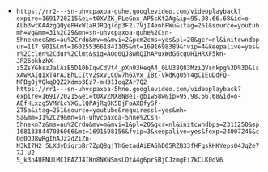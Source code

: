 - ```
  https://rr2---sn-uhvcpaxoa-guhe.googlevideo.com/videoplayback?expire=1691720215&ei=t0XVZK_PLeGnx_AP5sKt2Ag&ip=95.98.66.68&id=o-ALb3wtKA4zgQQyePHxW1aRJRQqlop3F2l7VjI4enhFWu&itag=251&source=youtube&requiressl=yes&
  mh=vg&mm=31%2C29&mn=sn-uhvcpaxoa-guhe%2Csn-5hneknee&ms=au%2Crdu&mv=m&mvi=2&pcm2cms=yes&pl=20&gcr=nl&initcwndbps=2210000&spc=UWF9f_FXBqunOdD6fVIAPS9FwQK2XCE&vprv=1&svpuc=1&mime=audio%2Fwebm&gir=yes&clen=1837155&d
  ur=117.901&lmt=1602553661841105&mt=1691698389&fvip=4&keepalive=yes&fexp=24007246%2C24363391&c=ANDROID&txp=2311222&sparams=expire%2Cei%2Cip%2Cid%2Citag%2Csource%2Crequiressl%2Cgcr%2Cspc%2Cvprv%2Csvpuc%2Cmime%2Cgi
  r%2Cclen%2Cdur%2Clmt&sig=AOq0QJ8wRQIhAPuxWdG6cqUH1HRXF5kn-JR26okhzhX-z5ZsYGbszJalAiB5D10bIqwCdVt4_pXn93HeqA4_0LU38Q83MziQVsnkpg%3D%3D&lsparams=mh%2Cmm%2Cmn%2Cms%2Cmv%2Cmvi%2Cpcm2cms%2Cpl%2Cinitcwndbps&lsig=AG3C_
  xAwRAIgIxT4rAJBhLCItv2sxVLCQw7h6XVx_I8t-VkdKg05Y4gCIEuDdFQ-NPBgOjVQkqDQZ2Xdmb3Ez7-mH31IoqZAr7Q2
  https://rr1---sn-uhvcpaxoa-5hne.googlevideo.com/videoplayback?expire=1691720215&ei=t0XVZMX8N8e1-gb1w58w&ip=95.98.66.68&id=o-AEfHLxzg5VMYLcYXGLlQPAjRq0K5BjFoAXDfySf-ZT5a&itag=251&source=youtube&requiressl=yes&mh=
  Sa&mm=31%2C29&mn=sn-uhvcpaxoa-5hne%2Csn-5hnekn7z&ms=au%2Crdu&mv=m&mvi=1&pl=20&gcr=nl&initcwndbps=2311250&spc=UWF9f_Q69e9bVAthbzHGgeVuh6UUhiw&vprv=1&svpuc=1&mime=audio%2Fwebm&gir=yes&clen=2645554&dur=163.041&lmt=
  1681338447036066&mt=1691698156&fvip=3&keepalive=yes&fexp=24007246&c=ANDROID&txp=2318224&sparams=expire%2Cei%2Cip%2Cid%2Citag%2Csource%2Crequiressl%2Cgcr%2Cspc%2Cvprv%2Csvpuc%2Cmime%2Cgir%2Cclen%2Cdur%2Clmt&sig=A
  Oq0QJ8wRgIhAJz2dZiZn-N3kI7H2_5LXdyDigrpBr7ZpQ8qjThGetadAiEA6hD05RZB33fHFqskHKYeps04Jq2e7ZQ4fc0ABBCaiCQ%3D&lsparams=mh%2Cmm%2Cmn%2Cms%2Cmv%2Cmvi%2Cpl%2Cinitcwndbps&lsig=AG3C_xAwRAIgD1EotsNuQP7hqHinNUZYmQsud-7J-U2
  5_k3n4UFNUlMCIEAZJ4IHn8NXNSmsLQtA4g6pr5BjCJzmgEi7kCLK0qV6
  
  ```